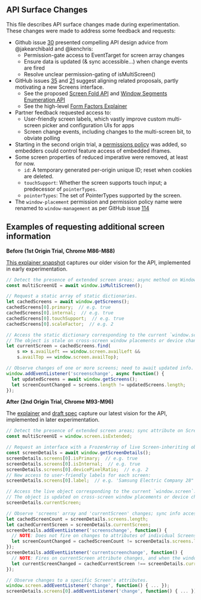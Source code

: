 ## API Surface Changes

This file describes API surface changes made during experimentation. These
changes were made to address some feedback and requests:
- Github issue [30](https://github.com/w3c/window-placement/issues/30)
presented compelling API design advice from @jakearchibald and @kenchris:
  - Permission-gate access to EventTarget for screen array changes
  - Ensure data is updated (& sync accessible...) when change events are fired
  - Resolve unclear permission-gating of isMultiScreen()
- GitHub issues [35](https://github.com/w3c/window-placement/issues/35)
and [21](https://github.com/w3c/window-placement/issues/21) suggest
aligning related proposals, partly motivating a new Screens interface.
  - See the proposed [Screen Fold API](https://w3c.github.io/screen-fold/) and
  [Window Segments Enumeration API](https://github.com/webscreens/window-segments)
  - See the high-level [Form Factors Explainer](https://webscreens.github.io/form-factors/)
- Partner feedback requested access to:
  - User-friendly screen labels, which vastly improve custom multi-screen picker and configuration UIs for apps
  - Screen change events, including changes to the multi-screen bit, to obviate polling
- Starting in the second origin trial, a [permissions policy](https://w3c.github.io/webappsec-permissions-policy/) was added, so embedders could control feature access of embedded iframes.
- Some screen properties of reduced imperative were removed, at least for now.
  - `id`: A temporary generated per-origin unique ID; reset when cookies are deleted.
  - `touchSupport`: Whether the screen supports touch input; a predecessor of `pointerTypes`.
  - `pointerTypes`: The set of PointerTypes supported by the screen.
- The `window-placement` permission and permission policy name were renamed to `window-management` as per GitHub issue [114](https://github.com/w3c/window-placement/issues/114)

## Examples of requesting additional screen information

**Before (1st Origin Trial, Chrome M86-M88)**

[This explainer snapshot](https://github.com/w3c/window-placement/blob/a1e6c7cbf6e60ca04483ef817c5ea0ff069beecd/EXPLAINER.md)
captures our older vision for the API, implemented in early experimentation.

```javascript
// Detect the presence of extended screen areas; async method on Window.
const multiScreenUI = await window.isMultiScreen();

// Request a static array of static dictionaries.
let cachedScreens = await window.getScreens();
cachedScreens[0].primary;  // e.g. true
cachedScreens[0].internal;  // e.g. true
cachedScreens[0].touchSupport;  // e.g. true
cachedScreens[0].scaleFactor;  // e.g. 2

// Access the static dictionary corresponding to the current `window.screen`.
// The object is stale on cross-screen window placements or device changes.
let currentScreen = cachedScreens.find(
    s => s.availLeft == window.screen.availLeft &&
    s.availTop == window.screen.availTop);

// Observe changes of one or more screens; need to await updated info.
window.addEventListener('screenschange', async function() {
  let updatedScreens = await window.getScreens();
  let screenCountChanged = screens.length != updatedScreens.length;
});
```

**After (2nd Origin Trial, Chrome M93-M96)**

The [explainer](https://github.com/w3c/window-placement/blob/master/EXPLAINER.md)
and [draft spec](https://webscreens.github.io/window-placement/) capture our
latest vision for the API, implemented in later experimentation.

```javascript
// Detect the presence of extended screen areas; sync attribute on Screen.
const multiScreenUI = window.screen.isExtended;

// Request an interface with a FrozenArray of live Screen-inheriting objects.
const screenDetails = await window.getScreenDetails();
screenDetails.screens[0].isPrimary;  // e.g. true
screenDetails.screens[0].isInternal;  // e.g. true
screenDetails.screens[0].devicePixelRatio;  // e.g. 2
// New access to user-friendly labels for each screen:
screenDetails.screens[0].label;  // e.g. 'Samsung Electric Company 28"'

// Access the live object corresponding to the current `window.screen`.
// The object is updated on cross-screen window placements or device changes.
screenDetails.currentScreen;

// Observe 'screens' array and 'currentScreen' changes; sync info access.
let cachedScreenCount = screenDetails.screens.length;
let cachedCurrentScreen = screenDetails.currentScreen;
screenDetails.addEventListener('screenschange', function() {
  // NOTE: Does not fire on changes to attributes of individual Screens.
  let screenCountChanged = cachedScreenCount != screenDetails.screens.length;
});
screenDetails.addEventListener('currentscreenchange', function() {
  // NOTE: Fires on currentScreen attribute changes, and when the window moves to another screen.
  let currentScreenChanged = cachedCurrentScreen !== screenDetails.currentScreen;
});

// Observe changes to a specific Screen's attributes.
window.screen.addEventListener('change', function() { ... });
screenDetails.screens[0].addEventListener('change', function() { ... });
```
